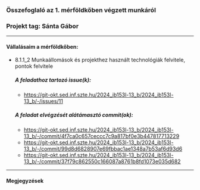 ### Összefoglaló az 1. mérföldkőben végzett munkáról

### Projekt tag: Sánta Gábor

___

#### Vállalásaim a mérföldkőben: 

 - 8.1.1_2 Munkaállomások és projekthez használt technológiák felvitele, pontok felvitele

    ##### A feladathoz tartozó issue(k):

     - https://git-okt.sed.inf.szte.hu/2024_ib153l-13_b/2024_ib153l-13_b/-/issues/11

    ##### A feladat elvégzését alátámasztó commit(ok):

     - https://git-okt.sed.inf.szte.hu/2024_ib153l-13_b/2024_ib153l-13_b/-/commit/4f7ca0c657ceccc7c9a817bf0e3b447817713229
     - https://git-okt.sed.inf.szte.hu/2024_ib153l-13_b/2024_ib153l-13_b/-/commit/99d8d6828907e69fbbac1ae1348a7b53af6d93d6
     - https://git-okt.sed.inf.szte.hu/2024_ib153l-13_b/2024_ib153l-13_b/-/commit/37f79c862550c166087a8761b8fd1073e035d682

___

#### Megjegyzések
